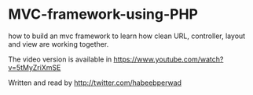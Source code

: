 # MVC-framework-using-PHP

how to build an mvc framework to learn how clean URL, controller, layout and view are working together.

The video version is available in https://www.youtube.com/watch?v=5tMyZriXmSE

Written and read by http://twitter.com/habeebperwad
